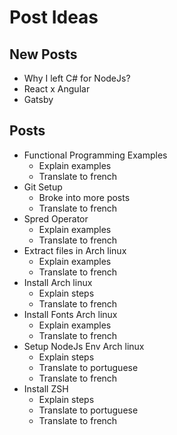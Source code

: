 # Post Ideas

## New Posts

- Why I left C# for NodeJs?
- React x Angular
- Gatsby

## Posts

- Functional Programming Examples
	- Explain examples
	- Translate to french
- Git Setup
	- Broke into more posts
	- Translate to french
- Spred Operator
	- Explain examples
	- Translate to french
- Extract files in Arch linux
	- Explain examples
	- Translate to french
- Install Arch linux
	- Explain steps
	- Translate to french
- Install Fonts Arch linux
	- Explain examples
	- Translate to french
- Setup NodeJs Env Arch linux
	- Explain steps
	- Translate to portuguese
	- Translate to french
- Install ZSH
	- Explain steps
	- Translate to portuguese
	- Translate to french
	